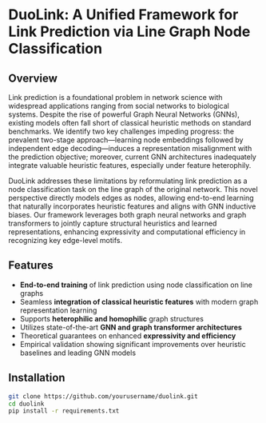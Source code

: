 # DuoLink: A Unified Framework for Link Prediction via Line Graph Node Classification

## Overview

Link prediction is a foundational problem in network science with widespread applications ranging from social networks to biological systems. Despite the rise of powerful Graph Neural Networks (GNNs), existing models often fall short of classical heuristic methods on standard benchmarks. We identify two key challenges impeding progress: the prevalent two-stage approach—learning node embeddings followed by independent edge decoding—induces a representation misalignment with the prediction objective; moreover, current GNN architectures inadequately integrate valuable heuristic features, especially under feature heterophily.

DuoLink addresses these limitations by reformulating link prediction as a node classification task on the line graph of the original network. This novel perspective directly models edges as nodes, allowing end-to-end learning that naturally incorporates heuristic features and aligns with GNN inductive biases. Our framework leverages both graph neural networks and graph transformers to jointly capture structural heuristics and learned representations, enhancing expressivity and computational efficiency in recognizing key edge-level motifs.

## Features

- **End-to-end training** of link prediction using node classification on line graphs  
- Seamless **integration of classical heuristic features** with modern graph representation learning  
- Supports **heterophilic and homophilic** graph structures  
- Utilizes state-of-the-art **GNN and graph transformer architectures**  
- Theoretical guarantees on enhanced **expressivity and efficiency**  
- Empirical validation showing significant improvements over heuristic baselines and leading GNN models  

## Installation

```bash
git clone https://github.com/yourusername/duolink.git
cd duolink
pip install -r requirements.txt
